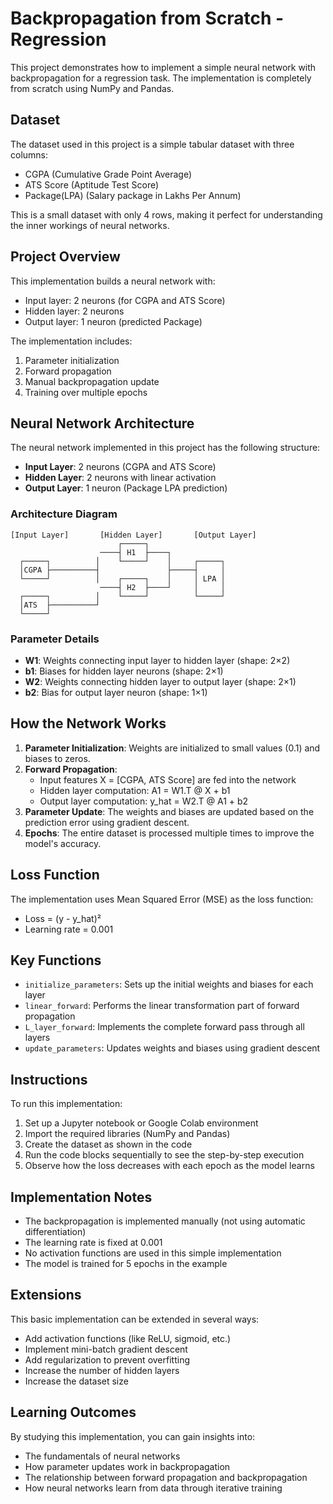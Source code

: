 # Backpropagation from Scratch - Regression

This project demonstrates how to implement a simple neural network with backpropagation for a regression task. The implementation is completely from scratch using NumPy and Pandas.

## Dataset

The dataset used in this project is a simple tabular dataset with three columns:
- CGPA (Cumulative Grade Point Average)
- ATS Score (Aptitude Test Score)
- Package(LPA) (Salary package in Lakhs Per Annum)

This is a small dataset with only 4 rows, making it perfect for understanding the inner workings of neural networks.

## Project Overview

This implementation builds a neural network with:
- Input layer: 2 neurons (for CGPA and ATS Score)
- Hidden layer: 2 neurons
- Output layer: 1 neuron (predicted Package)

The implementation includes:
1. Parameter initialization
2. Forward propagation
3. Manual backpropagation update
4. Training over multiple epochs

## Neural Network Architecture

The neural network implemented in this project has the following structure:

- **Input Layer**: 2 neurons (CGPA and ATS Score)
- **Hidden Layer**: 2 neurons with linear activation
- **Output Layer**: 1 neuron (Package LPA prediction)

### Architecture Diagram

```
[Input Layer]       [Hidden Layer]       [Output Layer]
                        ┌─────┐
                    ────┤ H1  ├────┐
  ┌─────┐          │    └─────┘    │     ┌─────┐
  │CGPA ├──────────┤               ├─────┤     │
  └─────┘          │    ┌─────┐    │     │ LPA │
                    ────┤ H2  ├────┘     │     │
  ┌─────┐          │    └─────┘          └─────┘
  │ATS  ├──────────┘
  └─────┘      
```

### Parameter Details

- **W1**: Weights connecting input layer to hidden layer (shape: 2×2)
- **b1**: Biases for hidden layer neurons (shape: 2×1)
- **W2**: Weights connecting hidden layer to output layer (shape: 2×1)
- **b2**: Bias for output layer neuron (shape: 1×1)

## How the Network Works

1. **Parameter Initialization**: Weights are initialized to small values (0.1) and biases to zeros.
2. **Forward Propagation**: 
   - Input features X = [CGPA, ATS Score] are fed into the network
   - Hidden layer computation: A1 = W1.T @ X + b1
   - Output layer computation: y_hat = W2.T @ A1 + b2
3. **Parameter Update**: The weights and biases are updated based on the prediction error using gradient descent.
4. **Epochs**: The entire dataset is processed multiple times to improve the model's accuracy.

## Loss Function

The implementation uses Mean Squared Error (MSE) as the loss function:
- Loss = (y - y_hat)²
- Learning rate = 0.001

## Key Functions

- `initialize_parameters`: Sets up the initial weights and biases for each layer
- `linear_forward`: Performs the linear transformation part of forward propagation
- `L_layer_forward`: Implements the complete forward pass through all layers
- `update_parameters`: Updates weights and biases using gradient descent

## Instructions

To run this implementation:

1. Set up a Jupyter notebook or Google Colab environment
2. Import the required libraries (NumPy and Pandas)
3. Create the dataset as shown in the code
4. Run the code blocks sequentially to see the step-by-step execution
5. Observe how the loss decreases with each epoch as the model learns

## Implementation Notes

- The backpropagation is implemented manually (not using automatic differentiation)
- The learning rate is fixed at 0.001
- No activation functions are used in this simple implementation
- The model is trained for 5 epochs in the example

## Extensions

This basic implementation can be extended in several ways:
- Add activation functions (like ReLU, sigmoid, etc.)
- Implement mini-batch gradient descent
- Add regularization to prevent overfitting
- Increase the number of hidden layers
- Increase the dataset size

## Learning Outcomes

By studying this implementation, you can gain insights into:
- The fundamentals of neural networks
- How parameter updates work in backpropagation
- The relationship between forward propagation and backpropagation
- How neural networks learn from data through iterative training
